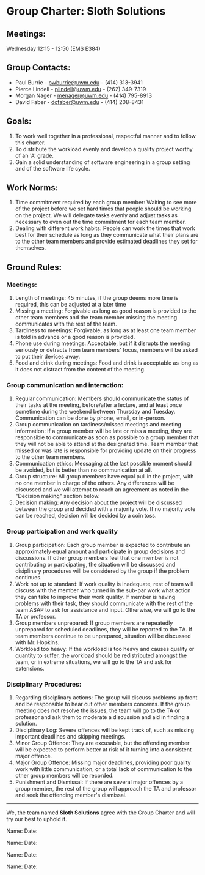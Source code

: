 # Group Charter: Sloth Solutions
## Meetings:
Wednesday 12:15 - 12:50 (EMS E384)

## Group Contacts:
- Paul Burrie - pwburrie@uwm.edu - (414) 313-3941
- Pierce Lindell - plindell@uwm.edu - (262) 349-7319
- Morgan Nager - menager@uwm.edu - (414) 795-8913
- David Faber - dcfaber@uwm.edu - (414) 208-8431

## Goals:
1. To work well together in a professional, respectful manner and to follow this charter.
2. To distribute the workload evenly and develop a quality project worthy of an 'A' grade.
3. Gain a solid understanding of software engineering in a group setting and of the software life cycle.

## Work Norms:
1. Time commitment required by each group member: Waiting to see more of the project before we set hard times that people should be working on the project.  We will delegate tasks evenly and adjust tasks as necessary to even out the time commitment for each team member.
2. Dealing with different work habits: People can work the times that work best for their schedule as long as they communicate what their plans are to the other team members and provide estimated deadlines they set for themselves.  

## Ground Rules:
### Meetings:
1. Length of meetings: 45 minutes, if the group deems more time is required, this can be adjusted at a later time
2. Missing a meeting: Forgivable as long as good reason is provided to the other team members and the team member missing the meeting communicates with the rest of the team.  
3. Tardiness to meetings: Forgivable, as long as at least one team member is told in advance or a good reason is provided.
4. Phone use during meetings: Acceptable, but if it disrupts the meeting seriously or detracts from team members' focus, members will be asked to put their devices away.
5. Food and drink during meetings: Food and drink is acceptable as long as it does not distract from the content of the meeting.

### Group communication and interaction:
1. Regular communication: Members should communicate the status of their tasks at the meeting, before/after a lecture, and at least once sometime during the weekend between Thursday and Tuesday.  Communication can be done by phone, email, or in-person.
2. Group communication on tardiness/missed meetings and meeting information: If a group member will be late or miss a meeting, they are responsible to communicate as soon as possible to a group member that they will not be able to attend at the designated time.  Team member that missed or was late is responsible for providing update on their progress to the other team members.
3. Communication ethics: Messaging at the last possible moment should be avoided, but is better than no communication at all.
4. Group structure: All group members have equal pull in the project, with no one member in charge of the others.  Any differences will be discussed and we will attempt to reach an agreement as noted in the "Decision making" section below.
5. Decision making: Any decision about the project will be discussed between the group and decided with a majority vote.  If no majority vote can be reached, decision will be decided by a coin toss.

### Group participation and work quality
1. Group participation: Each group member is expected to contribute an approximately equal amount and participate in group decisions and discussions. If other group members feel that one member is not contributing or participating, the situation will be discussed and disiplinary procedures will be considered by the group if the problem continues.
2. Work not up to standard: If work quality is inadequate, rest of team will discuss with the member who turned in the sub-par work what action they can take to improve their work quality.  If member is having problems with their task, they should communicate with the rest of the team ASAP to ask for assistance and input. Otherwise, we will go to the TA or professor.
3. Group members unprepared: If group members are repeatedly unprepared for scheduled deadlines, they will be reported to the TA.  If team members continue to be unprepared, situation will be discussed with Mr. Hopkins.
4. Workload too heavy: If the workload is too heavy and causes quality or quantity to suffer, the workload should be redistributed amongst the team, or in extreme situations, we will go to the TA and ask for extensions. 

### Disciplinary Procedures:
1. Regarding disciplinary actions: The group will discuss problems up front and be responsible to hear out other members concerns. If the group meeting does not resolve the issues, the team will go to the TA or professor and ask them to moderate a discussion and aid in finding a solution.
2. Disciplinary Log: Severe offences will be kept track of, such as missing important deadlines and skipping meetings.
3. Minor Group Offence: They are excusable, but the offending member will be expected to perform better at risk of it turning into a consistent major offence.
4. Major Group Offence: Missing major deadlines, providing poor quality work with little communication, or a total lack of communication to the other group members will be recorded.
5. Punishment and Dismissal: If there are several major offences by a group member, the rest of the group will approach the TA and professor and seek the offending member's dismissal.

---

We, the team named **Sloth Solutions** agree with the Group Charter and will try our best to uphold it.

Name:
Date:

Name:
Date:

Name:
Date:

Name:
Date:
